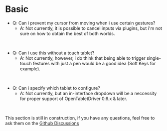 # Basic

- Q: Can i prevent my cursor from moving when i use certain gestures?
  - A: Not currently, it is possible to cancel inputs via plugins, but i'm not sure on how to obtain the best of both worlds.

<br>

- Q: Can i use this without a touch tablet?
    - A: Not currently, however, i do think that being able to trigger single-touch festures with just a pen would be a good idea
         (Soft Keys for example).

<br>

- Q: Can i specify which tablet to configure?
    - A: Not currently, but an in-interface dropdown will be a neccessity for proper support of OpenTabletDriver 0.6.x & later.

<br>

This section is still in construction, if you have any questions, feel free to ask them on the [Github Discussions](https://github.com/Mrcubix/Touch-Gestures/discussions)